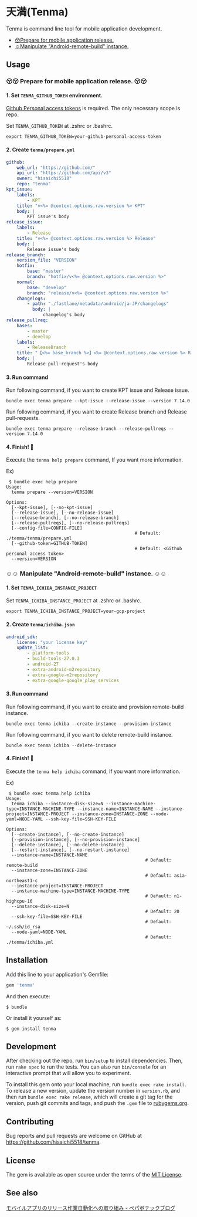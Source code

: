 # 天満(Tenma)

Tenma is command line tool for mobile application development.

- [:kissing_closed_eyes:Prepare for mobile application release.](README.md#kissing_closed_eyeskissing_closed_eyes-prepare-for-mobile-application-release-kissing_closed_eyeskissing_closed_eyes)
- [:relaxed:Manipulate "Android-remote-build" instance.](README.md#relaxedrelaxed-manipulate-android-remote-build-instance-relaxedrelaxed)

## Usage

### :kissing_closed_eyes::kissing_closed_eyes: Prepare for mobile application release. :kissing_closed_eyes::kissing_closed_eyes:

#### 1. Set `TENMA_GITHUB_TOKEN` environment.

[Github Personal access tokens](https://github.com/settings/tokens) is required. The only necessary scope is repo.

Set `TENMA_GITHUB_TOKEN` at .zshrc or .bashrc.
```
export TENMA_GITHUB_TOKEN=your-github-personal-access-token
```

#### 2. Create `tenma/prepare.yml`

```yaml
github:
    web_url: "https://github.com/"
    api_url: "https://github.com/api/v3"
    owner: "hisaichi5518"
    repo: "tenma"
kpt_issue:
    labels:
        - KPT
    title: "v<%= @context.options.raw.version %> KPT"
    body: |
        KPT issue's body
release_issue:
    labels:
        - Release
    title: "v<%= @context.options.raw.version %> Release"
    body: |
        Release issue's body
release_branch:
    version_file: "VERSION"
    hotfix:
        base: "master"
        branch: "hotfix/v<%= @context.options.raw.version %>"
    normal:
        base: "develop"
        branch: "release/v<%= @context.options.raw.version %>"
    changelogs:
        - path: "./fastlane/metadata/android/ja-JP/changelogs"
          body: |
              changelog's body
release_pullreq:
    bases:
        - master
        - develop
    labels:
        - ReleaseBranch
    title: "【<%= base_branch %>】<%= @context.options.raw.version %> Release"
    body: |
        Release pull-request's body
```

#### 3. Run command

Run following command, if you want to create KPT issue and Release issue.
```
bundle exec tenma prepare --kpt-issue --release-issue --version 7.14.0
```

Run following command, if you want to create Release branch and Release pull-requests.
```
bundle exec tenma prepare --release-branch --release-pullreqs --version 7.14.0
```

#### 4. Finish! :helicopter:

Execute the `tenma help prepare` command, If you want more information.

Ex)
```
 $ bundle exec help prepare
Usage:
  tenma prepare --version=VERSION

Options:
  [--kpt-issue], [--no-kpt-issue]
  [--release-issue], [--no-release-issue]
  [--release-branch], [--no-release-branch]
  [--release-pullreqs], [--no-release-pullreqs]
  [--config-file=CONFIG-FILE]
                                                 # Default: ./tenma/tenma/prepare.yml
  [--github-token=GITHUB-TOKEN]
                                                 # Default: <Github personal access token>
  --version=VERSION
```

### :relaxed::relaxed: Manipulate "Android-remote-build" instance. :relaxed::relaxed:

#### 1. Set `TENMA_ICHIBA_INSTANCE_PROJECT`

Set `TENMA_ICHIBA_INSTANCE_PROJECT` at .zshrc or .bashrc.

```
export TENMA_ICHIBA_INSTANCE_PROJECT=your-gcp-project
```

#### 2. Create `tenma/ichiba.json`

```yaml
android_sdk:
    license: "your license key"
    update_list:
        - platform-tools
        - build-tools-27.0.3
        - android-27
        - extra-android-m2repository
        - extra-google-m2repository
        - extra-google-google_play_services
```

#### 3. Run command

Run following command, if you want to create and provision remote-build instance.
```
bundle exec tenma ichiba --create-instance --provision-instance
```

Run following command, if you want to delete remote-build instance.
```
bundle exec tenma ichiba --delete-instance
```

#### 4. Finish! :helicopter:

Execute the `tenma help ichiba` command, If you want more information.

Ex)
```
 $ bundle exec tenma help ichiba
Usage:
  tenma ichiba --instance-disk-size=N --instance-machine-type=INSTANCE-MACHINE-TYPE --instance-name=INSTANCE-NAME --instance-project=INSTANCE-PROJECT --instance-zone=INSTANCE-ZONE --node-yaml=NODE-YAML --ssh-key-file=SSH-KEY-FILE

Options:
  [--create-instance], [--no-create-instance]
  [--provision-instance], [--no-provision-instance]
  [--delete-instance], [--no-delete-instance]
  [--restart-instance], [--no-restart-instance]
  --instance-name=INSTANCE-NAME
                                                     # Default: remote-build
  --instance-zone=INSTANCE-ZONE
                                                     # Default: asia-northeast1-c
  --instance-project=INSTANCE-PROJECT
  --instance-machine-type=INSTANCE-MACHINE-TYPE
                                                     # Default: n1-highcpu-16
  --instance-disk-size=N
                                                     # Default: 20
  --ssh-key-file=SSH-KEY-FILE
                                                     # Default: ~/.ssh/id_rsa
  --node-yaml=NODE-YAML
                                                     # Default: ./tenma/ichiba.yml
```

## Installation

Add this line to your application's Gemfile:

```ruby
gem 'tenma'
```

And then execute:

    $ bundle

Or install it yourself as:

    $ gem install tenma

## Development

After checking out the repo, run `bin/setup` to install dependencies. Then, run `rake spec` to run the tests. You can also run `bin/console` for an interactive prompt that will allow you to experiment.

To install this gem onto your local machine, run `bundle exec rake install`. To release a new version, update the version number in `version.rb`, and then run `bundle exec rake release`, which will create a git tag for the version, push git commits and tags, and push the `.gem` file to [rubygems.org](https://rubygems.org).

## Contributing

Bug reports and pull requests are welcome on GitHub at https://github.com/hisaichi5518/tenma.

## License

The gem is available as open source under the terms of the [MIT License](http://opensource.org/licenses/MIT).

## See also

[モバイルアプリのリリース作業自動化への取り組み - ペパボテックブログ](https://tech.pepabo.com/2017/10/06/improve-application-release-flow/)
